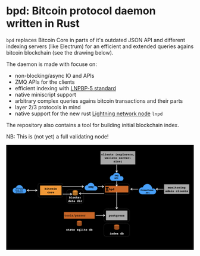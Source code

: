 # bpd: Bitcoin protocol daemon written in Rust

`bpd` replaces Bitcoin Core in parts of it's outdated JSON API and
different indexing servers (like Electrum) for an efficient and extended
queries agains bitcoin blockchain (see the drawing below).

The daemon is made with focuse on:
* non-blocking/async IO and APIs
* ZMQ APIs for the clients
* efficient indexing with
  [LNPBP-5 standard](https://github.com/LNP-BP/lnpbps/blob/master/lnpbp-0005.md)
* native miniscript support
* arbitrary complex queries agains bitcoin transactions and their parts
* layer 2/3 protocols in mind
* native support for the new rust 
  [Lightning network node](https://github.com/LNP-BP/lnpbps) `lnpd`

The repository also contains a tool for building initial blockchain index.

NB: This is (not yet) a full validating node!

![Software architecture](doc/architecture.jpeg)
